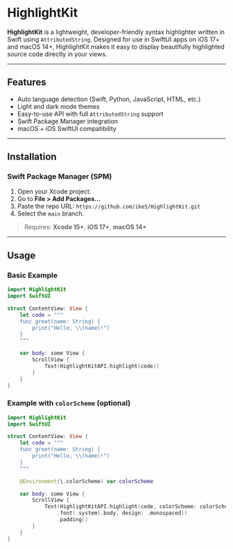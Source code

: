 # HighlightKit

**HighlightKit** is a lightweight, developer-friendly syntax highlighter written in Swift using `AttributedString`. Designed for use in SwiftUI apps on iOS 17+ and macOS 14+, HighlightKit makes it easy to display beautifully highlighted source code directly in your views.

---

## Features

- Auto language detection (Swift, Python, JavaScript, HTML, etc.)
- Light and dark mode themes
- Easy-to-use API with full `AttributedString` support
- Swift Package Manager integration
- macOS + iOS SwiftUI compatibility

---

## Installation

### Swift Package Manager (SPM)

1. Open your Xcode project.
2. Go to **File > Add Packages...**
3. Paste the repo URL: `https://github.com/ike5/HighlightKit.git`
4. Select the `main` branch.

> Requires: **Xcode 15+**, **iOS 17+**, **macOS 14+**

---

## Usage

### Basic Example

```swift
import HighlightKit
import SwiftUI

struct ContentView: View {
    let code = """
    func greet(name: String) {
        print("Hello, \\(name)!")
    }
    """

    var body: some View {
        ScrollView {
            Text(HighlightKitAPI.highlight(code))
        }
    }
}
```

### Example with `colorScheme` (optional)

```swift
import HighlightKit
import SwiftUI

struct ContentView: View {
    let code = """
    func greet(name: String) {
        print("Hello, \\(name)!")
    }
    """

    @Environment(\.colorScheme) var colorScheme

    var body: some View {
        ScrollView {
            Text(HighlightKitAPI.highlight(code, colorScheme: colorScheme))
                .font(.system(.body, design: .monospaced))
                .padding()
        }
    }
}
```
